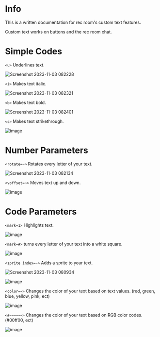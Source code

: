 # Info
This is a written documentation for rec room's custom text features.

Custom text works on buttons and the rec room chat.

# Simple Codes

`<u>` Underlines text.

![Screenshot 2023-11-03 082228](https://github.com/PrimeOnVR/RRCustomText/assets/120683059/8ef0848c-cef1-4608-9247-017900495004)

`<i>` Makes text italic.

![Screenshot 2023-11-03 082321](https://github.com/PrimeOnVR/RRCustomText/assets/120683059/2cac5b94-92c8-45d8-8a63-ae0fa29c1301)

`<b>` Makes text bold.

![Screenshot 2023-11-03 082401](https://github.com/PrimeOnVR/RRCustomText/assets/120683059/81b5670e-5b0e-442e-9bce-d641528fd281)

`<s>` Makes text strikethrough.

![image](https://github.com/PrimeOnVR/RRCustomText/assets/120683059/3a8f9705-3699-4d07-b22b-80fc47dd08a3)

# Number Parameters

`<rotate=~>` Rotates every letter of your text.

![Screenshot 2023-11-03 082134](https://github.com/PrimeOnVR/RRCustomText/assets/120683059/1cc199f8-ad4b-4fff-b9fe-ff50cb72a9ac)

`<voffset=~>` Moves text up and down.

![image](https://github.com/PrimeOnVR/RRCustomText/assets/120683059/3f5dd4db-c52f-4a80-bb19-8348d9f363d7)

# Code Parameters

`<mark=1>` Highlights text.

![image](https://github.com/PrimeOnVR/RRCustomText/assets/120683059/394f9ae5-1a51-411b-a35d-4445254a2a38)

`<mark=#>` turns every letter of your text into a white square.

![image](https://github.com/PrimeOnVR/RRCustomText/assets/120683059/54d0423a-4efe-4cd6-8fbf-7c09a04fb772)

`<sprite index=~>` Adds a sprite to your text.

![Screenshot 2023-11-03 080934](https://github.com/PrimeOnVR/RRCustomText/assets/120683059/0e7afb8f-6b45-489c-b138-94bf2cf71b8f)

![image](https://github.com/PrimeOnVR/RRCustomText/assets/120683059/c6b690ac-7cdd-40ba-b26f-ebfe924c6231)

`<color=~>` Changes the color of your text based on text values. (red, green, blue, yellow, pink, ect)

![image](https://github.com/PrimeOnVR/RRCustomText/assets/120683059/5386b8d3-d271-41e4-ab5e-15b4a3415a0a)

`<#~~~~~~>` Changes the color of your text based on RGB color codes. (#00ff00, ect)

![image](https://github.com/PrimeOnVR/RRCustomText/assets/120683059/88cd90a7-4e91-4021-b54c-9938fc156a20)

